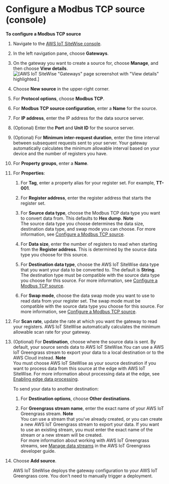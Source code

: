 # Configure a Modbus TCP source \(console\)<a name="config-modbus-console"></a>

**To configure a Modbus TCP source**

1. Navigate to the [AWS IoT SiteWise console](https://console.aws.amazon.com/iotsitewise/)\.

1. In the left navigation pane, choose **Gateways**\.

1. On the gateway you want to create a source for, choose **Manage**, and then choose **View details**\.  
![\[AWS IoT SiteWise "Gateways" page screenshot with "View details" highlighted.\]](http://docs.aws.amazon.com/iot-sitewise/latest/userguide/images/gateway-view-details-console.png)

1. Choose **New source** in the upper\-right corner\.

1. For **Protocol options**, choose **Modbus TCP**\.

1. For **Modbus TCP source configuration**, enter a **Name** for the source\.

1. For **IP address**, enter the IP address for the data source server\.

1. \(Optional\) Enter the **Port** and **Unit ID** for the source server\.

1.  \(Optional\) For **Minimum inter\-request duration**, enter the time interval between subsequent requests sent to your server\. Your gateway automatically calculates the minimum allowable interval based on your device and the number of registers you have\. 

1. For **Property groups**, enter a **Name**\.

1. For **Properties**:

   1. For **Tag**, enter a property alias for your register set\. For example, **TT\-001**\.

   1. For **Register address**, enter the register address that starts the register set\.

   1. For **Source data type**, choose the Modbus TCP data type you want to convert data from\. This defaults to **Hex dump**\.
**Note**  
The source data type you choose determines the data size, destination data type, and swap mode you can choose\. For more information, see [Configure a Modbus TCP source](configure-modbus-source.md)\. 

   1. For **Data size**, enter the number of registers to read when starting from the **Register address**\. This is determined by the source data type you choose for this source\.

   1. For **Destination data type**, choose the AWS IoT SiteWise data type that you want your data to be converted to\. The default is **String**\. The destination type must be compatible with the source data type you choose for this source\. For more information, see [Configure a Modbus TCP source](configure-modbus-source.md)\.

   1. For **Swap mode**, choose the data swap mode you want to use to read data from your register set\. The swap mode must be compatible with the source data type you choose for this source\. For more information, see [Configure a Modbus TCP source](configure-modbus-source.md)\.

1. For **Scan rate**, update the rate at which you want the gateway to read your registers\. AWS IoT SiteWise automatically calculates the minimum allowable scan rate for your gateway\.

1. \(Optional\) For **Destination**, choose where the source data is sent\. By default, your source sends data to AWS IoT SiteWise\.You can use a AWS IoT Greengrass stream to export your data to a local destination or to the AWS Cloud instead\. 
**Note**  
You must choose AWS IoT SiteWise as your source destination if you want to process data from this source at the edge with AWS IoT SiteWise\. For more information about processing data at the edge, see [Enabling edge data processing](edge-processing.md)\.

   To send your data to another destination:

   1. For **Destination options**, choose **Other destinations**\.

   1. For **Greengrass stream name**, enter the exact name of your AWS IoT Greengrass stream\.
**Note**  
 You can use a stream that you've already created, or you can create a new AWS IoT Greengrass stream to export your data\. If you want to use an existing stream, you must enter the exact name of the stream or a new stream will be created\.   
For more information about working with AWS IoT Greengrass streams, see [Manage data streams](https://docs.aws.amazon.com/greengrass/latest/developerguide/stream-manager.html) in the AWS IoT Greengrass developer guide\.

1. Choose **Add source**\.

   AWS IoT SiteWise deploys the gateway configuration to your AWS IoT Greengrass core\. You don't need to manually trigger a deployment\.